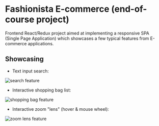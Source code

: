 # Fashionista E-commerce (end-of-course project)

Frontend React/Redux project aimed at implementing a responsive SPA (Single Page Application) which showcases a few typical features from E-commerce applications.

## Showcasing

- Text input search:

![search feature](./docs/search_feat.gif)

- Interactive shopping bag list:

![shopping bag feature](./docs/shopping_bag_feat.gif)

- Interactive zoom "lens" (hover & mouse wheel):

![zoom lens feature](./docs/zoom_feat.gif)
